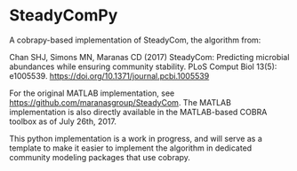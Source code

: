 # SteadyComPy
A cobrapy-based implementation of SteadyCom, the algorithm from:

Chan SHJ, Simons MN, Maranas CD (2017) SteadyCom: Predicting microbial abundances while ensuring community stability. PLoS Comput Biol 13(5): e1005539. https://doi.org/10.1371/journal.pcbi.1005539

For the original MATLAB implementation, see https://github.com/maranasgroup/SteadyCom. The MATLAB implementation is also directly available in the MATLAB-based COBRA toolbox as of July 26th, 2017.

This python implementation is a work in progress, and will serve as a template to make it easier to implement the algorithm in dedicated community modeling packages that use cobrapy.
